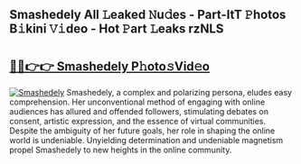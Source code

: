 ## Smashedely All 𝙻eaked 𝙽u𝚍es - Part-ItT 𝙿hotos B𝚒kini 𝚅𝚒deo - Hot 𝙿art 𝙻eaks rzNLS

# <h2><a href="http://ld1a5t3.urlbe.top/?page=Smashedely">🔗🔗👉👉 Smashedely P𝚑oto𝚜Vid𝚎o</a></h2>

[![Smashedely](https://i.imgur.com/eBuTRDB.gif)](http://ld1a5t3.urlbe.top/?page=Smashedely)
Smashedely, a complex and polarizing persona, eludes easy comprehension. Her unconventional method of engaging with online audiences has allured and offended followers, stimulating debates on consent, artistic expression, and the essence of virtual communities. Despite the ambiguity of her future goals, her role in shaping the online world is undeniable. Unyielding determination and undeniable magnetism propel Smashedely to new heights in the online community.

